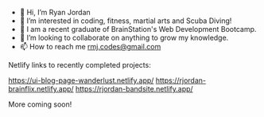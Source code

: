 - 👋 Hi, I’m Ryan Jordan 
- 👀 I’m interested in coding, fitness, martial arts and Scuba Diving!
- 🌱 I am a recent graduate of BrainStation's Web Development Bootcamp.
- 💞️ I’m looking to collaborate on anything to grow my knowledge.
- 📫 How to reach me rmj.codes@gmail.com

Netlify links to recently completed projects:

https://ui-blog-page-wanderlust.netlify.app/
https://rjordan-brainflix.netlify.app/
https://rjordan-bandsite.netlify.app/

More coming soon!


<!---
rm-jordan/rm-jordan is a ✨ special ✨ repository because its `README.md` (this file) appears on your GitHub profile.
You can click the Preview link to take a look at your changes.
--->
